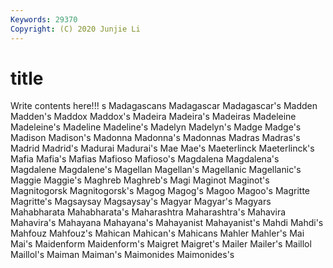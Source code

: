 ```yaml
---
Keywords: 29370
Copyright: (C) 2020 Junjie Li
---
```


# title

Write contents here!!!
s 
Madagascans 
Madagascar 
Madagascar's
Madden 
Madden's 
Maddox 
Maddox's 
Madeira 
Madeira's 
Madeiras 
Madeleine 
Madeleine's 
Madeline
Madeline's 
Madelyn 
Madelyn's 
Madge 
Madge's 
Madison 
Madison's 
Madonna 
Madonna's 
Madonnas
Madras 
Madras's 
Madrid 
Madrid's 
Madurai 
Madurai's 
Mae 
Mae's 
Maeterlinck 
Maeterlinck's
Mafia 
Mafia's 
Mafias 
Mafioso 
Mafioso's 
Magdalena 
Magdalena's 
Magdalene 
Magdalene's 
Magellan
Magellan's 
Magellanic 
Magellanic's 
Maggie 
Maggie's 
Maghreb 
Maghreb's 
Magi 
Maginot 
Maginot's
Magnitogorsk 
Magnitogorsk's 
Magog 
Magog's 
Magoo 
Magoo's 
Magritte 
Magritte's 
Magsaysay 
Magsaysay's
Magyar 
Magyar's 
Magyars 
Mahabharata 
Mahabharata's 
Maharashtra 
Maharashtra's 
Mahavira 
Mahavira's 
Mahayana
Mahayana's 
Mahayanist 
Mahayanist's 
Mahdi 
Mahdi's 
Mahfouz 
Mahfouz's 
Mahican 
Mahican's 
Mahicans
Mahler 
Mahler's 
Mai 
Mai's 
Maidenform 
Maidenform's 
Maigret 
Maigret's 
Mailer 
Mailer's
Maillol 
Maillol's 
Maiman 
Maiman's 
Maimonides 
Maimonides's 
